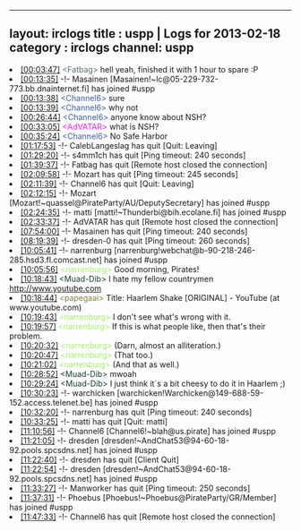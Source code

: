 
---
layout: irclogs
title : uspp | Logs for 2013-02-18
category : irclogs
channel: uspp
---
<li class="logitem"><a href="#00:03:47" name="00:03:47" class="time">[00:03:47]</a> <span class="person" style="color:#596d73">&lt;Fatbag&gt;</span> hell yeah, finished it with 1 hour to spare :P </li>
<li class="logitem"><a href="#00:13:35" name="00:13:35" class="time">[00:13:35]</a> -!- <span class="join">Masainen</span> [Masainen!~lc@05-229-732-773.bb.dnainternet.fi] has joined #uspp </li>
<li class="logitem"><a href="#00:13:38" name="00:13:38" class="time">[00:13:38]</a> <span class="person" style="color:#3d5ba0">&lt;Channel6&gt;</span> sure </li>
<li class="logitem"><a href="#00:13:39" name="00:13:39" class="time">[00:13:39]</a> <span class="person" style="color:#3d5ba0">&lt;Channel6&gt;</span> why not </li>
<li class="logitem"><a href="#00:26:44" name="00:26:44" class="time">[00:26:44]</a> <span class="person" style="color:#3d5ba0">&lt;Channel6&gt;</span> anyone know about NSH? </li>
<li class="logitem"><a href="#00:33:05" name="00:33:05" class="time">[00:33:05]</a> <span class="person" style="color:#f51bf7">&lt;AdVATAR&gt;</span> what is NSH? </li>
<li class="logitem"><a href="#00:35:24" name="00:35:24" class="time">[00:35:24]</a> <span class="person" style="color:#3d5ba0">&lt;Channel6&gt;</span> No Safe Harbor </li>
<li class="logitem"><a href="#01:17:53" name="01:17:53" class="time">[01:17:53]</a> -!- <span class="quit">CalebLangeslag</span> has quit [Quit: Leaving] </li>
<li class="logitem"><a href="#01:29:20" name="01:29:20" class="time">[01:29:20]</a> -!- <span class="quit">s4mm1ch</span> has quit [Ping timeout: 240 seconds] </li>
<li class="logitem"><a href="#01:39:37" name="01:39:37" class="time">[01:39:37]</a> -!- <span class="quit">Fatbag</span> has quit [Remote host closed the connection] </li>
<li class="logitem"><a href="#02:09:58" name="02:09:58" class="time">[02:09:58]</a> -!- <span class="quit">Mozart</span> has quit [Ping timeout: 245 seconds] </li>
<li class="logitem"><a href="#02:11:39" name="02:11:39" class="time">[02:11:39]</a> -!- <span class="quit">Channel6</span> has quit [Quit: Leaving] </li>
<li class="logitem"><a href="#02:12:15" name="02:12:15" class="time">[02:12:15]</a> -!- <span class="join">Mozart</span> [Mozart!~quassel@PirateParty/AU/DeputySecretary] has joined #uspp </li>
<li class="logitem"><a href="#02:24:35" name="02:24:35" class="time">[02:24:35]</a> -!- <span class="join">matti</span> [matti!~Thunderbi@bih.ecolane.fi] has joined #uspp </li>
<li class="logitem"><a href="#02:33:37" name="02:33:37" class="time">[02:33:37]</a> -!- <span class="quit">AdVATAR</span> has quit [Remote host closed the connection] </li>
<li class="logitem"><a href="#07:54:00" name="07:54:00" class="time">[07:54:00]</a> -!- <span class="quit">Masainen</span> has quit [Ping timeout: 240 seconds] </li>
<li class="logitem"><a href="#08:19:39" name="08:19:39" class="time">[08:19:39]</a> -!- <span class="quit">dresden-0</span> has quit [Ping timeout: 260 seconds] </li>
<li class="logitem"><a href="#10:05:41" name="10:05:41" class="time">[10:05:41]</a> -!- <span class="join">narrenburg</span> [narrenburg!webchat@b-90-218-246-285.hsd3.fl.comcast.net] has joined #uspp </li>
<li class="logitem"><a href="#10:05:56" name="10:05:56" class="time">[10:05:56]</a> <span class="person" style="color:#a8ec6e">&lt;narrenburg&gt;</span> Good morning, Pirates! </li>
<li class="logitem"><a href="#10:18:43" name="10:18:43" class="time">[10:18:43]</a> <span class="person" style="color:#183c2f">&lt;Muad-Dib&gt;</span> I hate my fellow countrymen <a href="http://www.youtube.com/watch?v=YnOywK0MVEk" target="_blank">http://www.youtube.com</a> </li>
<li class="logitem"><a href="#10:18:44" name="10:18:44" class="time">[10:18:44]</a> <span class="person" style="color:#817e41">&lt;papegaai&gt;</span> Title: Haarlem Shake [ORIGINAL] - YouTube (at www.youtube.com) </li>
<li class="logitem"><a href="#10:19:43" name="10:19:43" class="time">[10:19:43]</a> <span class="person" style="color:#a8ec6e">&lt;narrenburg&gt;</span> I don't see what's wrong with it. </li>
<li class="logitem"><a href="#10:19:57" name="10:19:57" class="time">[10:19:57]</a> <span class="person" style="color:#a8ec6e">&lt;narrenburg&gt;</span> If this is what people like, then that's their problem. </li>
<li class="logitem"><a href="#10:20:32" name="10:20:32" class="time">[10:20:32]</a> <span class="person" style="color:#a8ec6e">&lt;narrenburg&gt;</span> (Darn, almost an alliteration.) </li>
<li class="logitem"><a href="#10:20:47" name="10:20:47" class="time">[10:20:47]</a> <span class="person" style="color:#a8ec6e">&lt;narrenburg&gt;</span> (That too.) </li>
<li class="logitem"><a href="#10:21:02" name="10:21:02" class="time">[10:21:02]</a> <span class="person" style="color:#a8ec6e">&lt;narrenburg&gt;</span> (And that as well.) </li>
<li class="logitem"><a href="#10:28:52" name="10:28:52" class="time">[10:28:52]</a> <span class="person" style="color:#183c2f">&lt;Muad-Dib&gt;</span> mwoah </li>
<li class="logitem"><a href="#10:29:24" name="10:29:24" class="time">[10:29:24]</a> <span class="person" style="color:#183c2f">&lt;Muad-Dib&gt;</span> I just think it´s a bit cheesy to do it in Haarlem ;) </li>
<li class="logitem"><a href="#10:30:23" name="10:30:23" class="time">[10:30:23]</a> -!- <span class="join">warchicken</span> [warchicken!Warchicken@149-688-59-152.access.telenet.be] has joined #uspp </li>
<li class="logitem"><a href="#10:32:20" name="10:32:20" class="time">[10:32:20]</a> -!- <span class="quit">narrenburg</span> has quit [Ping timeout: 240 seconds] </li>
<li class="logitem"><a href="#10:33:25" name="10:33:25" class="time">[10:33:25]</a> -!- <span class="quit">matti</span> has quit [Quit: matti] </li>
<li class="logitem"><a href="#11:10:56" name="11:10:56" class="time">[11:10:56]</a> -!- <span class="join">Channel6</span> [Channel6!~blah@us.pirate] has joined #uspp </li>
<li class="logitem"><a href="#11:21:05" name="11:21:05" class="time">[11:21:05]</a> -!- <span class="join">dresden</span> [dresden!~AndChat53@94-60-18-92.pools.spcsdns.net] has joined #uspp </li>
<li class="logitem"><a href="#11:22:40" name="11:22:40" class="time">[11:22:40]</a> -!- <span class="quit">dresden</span> has quit [Client Quit] </li>
<li class="logitem"><a href="#11:22:54" name="11:22:54" class="time">[11:22:54]</a> -!- <span class="join">dresden</span> [dresden!~AndChat53@94-60-18-92.pools.spcsdns.net] has joined #uspp </li>
<li class="logitem"><a href="#11:33:27" name="11:33:27" class="time">[11:33:27]</a> -!- <span class="quit">Manworker</span> has quit [Ping timeout: 250 seconds] </li>
<li class="logitem"><a href="#11:37:31" name="11:37:31" class="time">[11:37:31]</a> -!- <span class="join">Phoebus</span> [Phoebus!~Phoebus@PirateParty/GR/Member] has joined #uspp </li>
<li class="logitem"><a href="#11:47:33" name="11:47:33" class="time">[11:47:33]</a> -!- <span class="quit">Channel6</span> has quit [Remote host closed the connection] </li>


